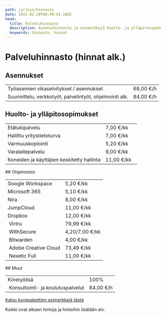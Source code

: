 ```yaml
---
path: /yritys/hinnasto
date: 2021-02-28T08:49:54.186Z
head:
  title: Palveluhinnasto
  description: Asennushinnasto ja esimerkkejä huolto- ja ylläpitosopimusten hinnoista
  keywords: hinnasto, hinnat
---
```

# Palveluhinnasto (hinnat alk.)

## Asennukset

|                                                         |             | 
| -----------------------------------------------------   | ------------|   
| Työasemien vikaselvitykset / asennukset                 | 68,00 €/h | 
| Suunnittelu, verkkotyöt, palvelintyöt, ohjelmointi alk. | 84,00 €/h |

## Huolto- ja ylläpitosopimukset

|                                                         |               | 
| -----------------------------------------------         | ------------- |
| Etätukipalvelu                                          | 7,00 €/kk   |
| Hallittu yritystietoturva                               | 7,00 €/kk   |  
| Varmuuskopiointi                                        | 5,20 €/kk   |
| Varalaitepalvelu                                        | 9,00 €/kk   |
| Koneiden ja käyttäjien keskitetty hallinta              | 11,00 €/kk  |

#﻿# Ohjelmistot

|                                                         |               |
| -----------------------------------------------         | ------------- |
| Google Workspace                                        | 5,20 €/kk   |
| Microsoft 365                                           | 5,10 €/kk   |  
| Nira                                                    | 8,00 €/kk   |
| JumpCloud                                               | 11,00 €/kk  |
| Dropbox                                                 | 12,00 €/kk  | 
|﻿ Virtru                                                  | 79,99 €/kk  |
|﻿ WithSecure                                              | 4,20/7,00 €/kk |
|﻿ Bitwarden                                               | 4,00 €/kk   |
|﻿ Adobe Creative Cloud                                    | 73,49 €/kk  |
|﻿ Nexetic Full                                            | 11,00 €/kk  |

#﻿# Muut

|                                                         |               |
| -----------------------------------------------         | ------------- |
| K﻿iiretyölisä                                            | 100%          |
|﻿ Konsultointi- ja koulutuspalvelut                       | 84,00 €/h

<a href="/tietokone-leasing-esimerkkipaketit">Katso konepakettien esimerkkejä tästä</a>

Kaikki ovat alkaen hintoja ja hintoihin lisätään alv.